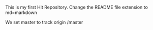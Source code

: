 This is my first Hit Repository.
Change the README file extension to md=markdown

We set master to track origin /master
